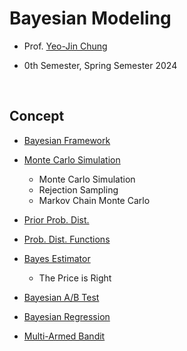 # Bayesian Modeling

- Prof. [Yeo-Jin Chung](https://github.com/ychungkmu)

- 0th Semester, Spring Semester 2024

</br>

## Concept

- [Bayesian Framework](https://velog.io/@jayarnim/Bayesian-Framework)

- [Monte Carlo Simulation](https://velog.io/@jayarnim/Monte-Carlo-Simulation)
  - Monte Carlo Simulation
  - Rejection Sampling
  - Markov Chain Monte Carlo

- [Prior Prob. Dist.](https://velog.io/@jayarnim/Prior-Prob.-Dist)

- [Prob. Dist. Functions](https://velog.io/@jayarnim/Prob.-Dist.-Functions-xzvti7qd)

- [Bayes Estimator](https://velog.io/@jayarnim/Bayes-Estimator)
  - The Price is Right

- [Bayesian A/B Test]()

- [Bayesian Regression]()

- [Multi-Armed Bandit]()
